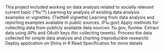  This project included working on data analysis related to socially relevant current topic (“flu”?)
 Learning by analysis of existing data analysis examples or vignettes. (TwitteR vignette)
 Learning from data analysis and reporting examples available in public sources. (Flu.gov)
 Apply methods for collecting data from publicly available data sources: flu.gov, fluview.
 Extract data using APIs and OAuth keys (for collecting tweets).
 Process the data collected for simple data analysis and charting (reproducible research)
 Deploy application on Shiny in R
 Read Specification for more details
